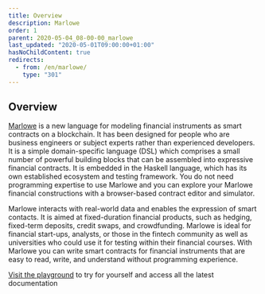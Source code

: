 ```yaml
---
title: Overview
description: Marlowe
order: 1
parent: 2020-05-04_08-00-00_marlowe
last_updated: "2020-05-01T09:00:00+01:00"
hasNoChildContent: true
redirects:
  - from: /en/marlowe/
    type: "301"
---
```

## Overview

[Marlowe](https://iohk.io/en/research/library/papers/marlowefinancial-contracts-on-blockchain/) is a new language for modeling financial instruments as smart contracts on a blockchain. It has been designed for people who are business engineers or subject experts rather than experienced developers. It is a simple domain-specific language (DSL) which comprises a small number of powerful building blocks that can be assembled into expressive financial contracts. It is embedded in the Haskell language, which has its own established ecosystem and testing framework. You do not need programming expertise to use Marlowe and you can explore your Marlowe financial constructions with a browser-based contract editor and simulator. 

Marlowe interacts with real-world data and enables the expression of smart contacts. It is aimed at fixed-duration financial products, such as hedging, fixed-term deposits, credit swaps, and crowdfunding. Marlowe is ideal for financial start-ups, analysts, or those in the fintech community as well as universities who could use it for testing within their financial courses. With Marlowe you can write smart contracts for financial instruments that are easy to read, write, and understand without programming experience.

[Visit the playground](https://alpha.marlowe.iohkdev.io/) to try for yourself and access all the latest documentation
